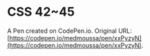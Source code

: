 # CSS 42~45

A Pen created on CodePen.io. Original URL: [https://codepen.io/medmoussa/pen/xxPyzyN](https://codepen.io/medmoussa/pen/xxPyzyN).

